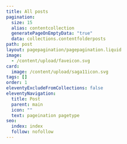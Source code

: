 ```yaml
---
title: All posts
pagination:
  size: 15
  alias: contentcollection
  generatePageOnEmptyData: "true"
  data: collections.contentfolderposts
path: post
layout: pagepagination/pagepagination.liquid
image:
  - /content/upload/faveicon.svg
card:
  image: /content/upload/saga11icon.svg
tags: []
order: 1
eleventyExcludeFromCollections: false
eleventyNavigation:
  title: Post
  parent: main
  icon: ""
  text: pageination pagetype
seo:
  index: index
  follow: nofollow
---
```

